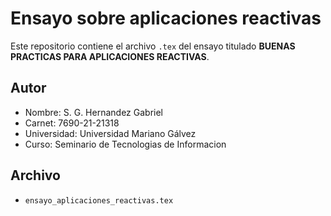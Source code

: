 # Ensayo sobre aplicaciones reactivas

Este repositorio contiene el archivo `.tex` del ensayo titulado **BUENAS PRACTICAS PARA APLICACIONES REACTIVAS**.

## Autor
- Nombre: S. G. Hernandez Gabriel  
- Carnet: 7690-21-21318  
- Universidad: Universidad Mariano Gálvez  
- Curso: Seminario de Tecnologias de Informacion

## Archivo
- `ensayo_aplicaciones_reactivas.tex`
